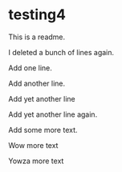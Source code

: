 # testing4

This is a readme.

I deleted a bunch of lines again.

Add one line.

Add another line.

Add yet another line

Add yet another line again.

Add some more text.

Wow more text

Yowza more text